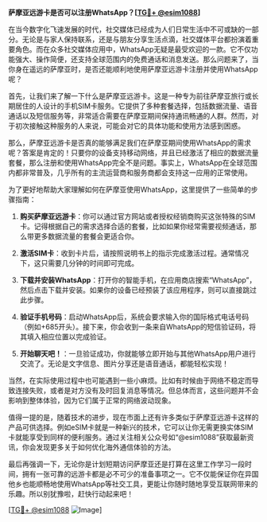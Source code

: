 **萨摩亚远游卡是否可以注册WhatsApp？[[TG💪+ @esim1088](https://t.me/s/esim1088)]**

在当今数字化飞速发展的时代，社交媒体已经成为人们日常生活中不可或缺的一部分。无论是与家人保持联系，还是与朋友分享生活点滴，社交媒体平台都扮演着重要角色。而在众多社交媒体应用中，WhatsApp无疑是最受欢迎的一款。它不仅功能强大、操作简便，还支持全球范围内的免费通话和消息发送。那么问题来了，当你身在遥远的萨摩亚时，是否还能顺利地使用萨摩亚远游卡注册并使用WhatsApp呢？

首先，让我们来了解一下什么是萨摩亚远游卡。这是一种专为前往萨摩亚旅行或长期居住的人设计的手机SIM卡服务。它提供了多种套餐选择，包括数据流量、语音通话以及短信服务等，非常适合需要在萨摩亚期间保持通讯畅通的人群。然而，对于初次接触这种服务的人来说，可能会对它的具体功能和使用方法感到困惑。

那么，萨摩亚远游卡是否真的能够满足我们在萨摩亚期间使用WhatsApp的需求呢？答案是肯定的！只要你的设备支持移动网络，并且已经激活了相应的数据流量套餐，那么注册和使用WhatsApp完全不是问题。事实上，WhatsApp在全球范围内都非常普及，几乎所有的主流运营商和服务商都会支持这一应用的正常使用。

为了更好地帮助大家理解如何在萨摩亚使用WhatsApp，这里提供了一些简单的步骤指南：

1. **购买萨摩亚远游卡**：你可以通过官方网站或者授权经销商购买这张特殊的SIM卡。记得根据自己的需求选择合适的套餐，比如如果你经常需要视频通话，那么带更多数据流量的套餐会更适合你。

2. **激活SIM卡**：收到卡片后，请按照说明书上的指示完成激活过程。通常情况下，这只需要几分钟的时间即可完成。

3. **下载并安装WhatsApp**：打开你的智能手机，在应用商店搜索“WhatsApp”，然后点击下载并安装。如果你的设备已经预装了该应用程序，则可以直接跳过此步骤。

4. **验证手机号码**：启动WhatsApp后，系统会要求输入你的国际格式电话号码（例如+685开头）。接下来，你会收到一条来自WhatsApp的短信验证码，将其填入相应位置以完成验证。

5. **开始聊天吧！**：一旦验证成功，你就能够立即开始与其他WhatsApp用户进行交流了。无论是文字信息、图片分享还是语音通话，都能轻松实现！

当然，在实际使用过程中也可能遇到一些小麻烦。比如有时候由于网络不稳定而导致连接失败，或者是对方没有及时回复消息等情况。但总体而言，这些问题并不会影响到整体体验，因为它们属于正常的网络波动现象。

值得一提的是，随着技术的进步，现在市面上还有许多类似于萨摩亚远游卡这样的产品可供选择。例如eSIM卡就是一种新兴的技术，它可以让你无需更换实体SIM卡就能享受到同样的便利服务。通过关注相关公众号如“@esim1088”获取最新资讯，你会发现更多关于如何优化海外通信体验的方法。

最后再强调一下，无论你是计划短期访问萨摩亚还是打算在这里工作学习一段时间，拥有一张可靠的远游卡都是必不可少的准备事项之一。它不仅能保证你在异国他乡也能顺畅地使用WhatsApp等社交工具，更能让你随时随地享受互联网带来的乐趣。所以别犹豫啦，赶快行动起来吧！

[[TG💪+ @esim1088](https://t.me/s/esim1088) ![Image](https://i.postimg.cc/4NQfJmqS/Snipaste-2025-05-13-00-14-12.png)]